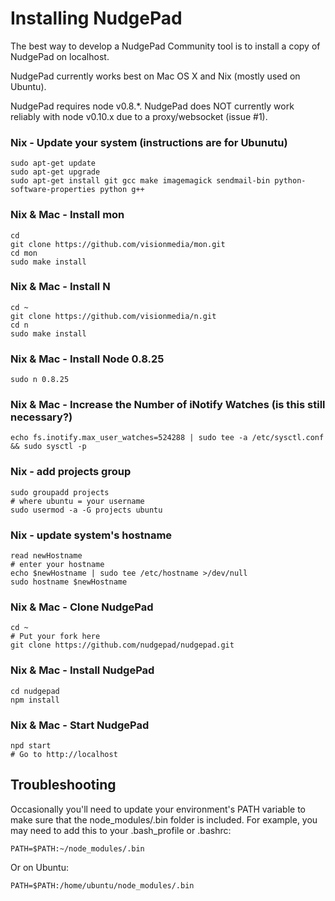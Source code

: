 Installing NudgePad
===================

The best way to develop a NudgePad Community tool is to install a copy of NudgePad on localhost.

NudgePad currently works best on Mac OS X and Nix (mostly used on Ubuntu).

NudgePad requires node v0.8.*. NudgePad does NOT currently work reliably with
node v0.10.x due to a proxy/websocket (issue #1).

### Nix - Update your system (instructions are for Ubunutu)

    sudo apt-get update
    sudo apt-get upgrade
    sudo apt-get install git gcc make imagemagick sendmail-bin python-software-properties python g++

### Nix & Mac - Install mon

    cd
    git clone https://github.com/visionmedia/mon.git
    cd mon
    sudo make install

### Nix & Mac - Install N

    cd ~
    git clone https://github.com/visionmedia/n.git
    cd n
    sudo make install

### Nix & Mac - Install Node 0.8.25

    sudo n 0.8.25

### Nix & Mac - Increase the Number of iNotify Watches (is this still necessary?)

    echo fs.inotify.max_user_watches=524288 | sudo tee -a /etc/sysctl.conf && sudo sysctl -p

### Nix - add projects group

    sudo groupadd projects
    # where ubuntu = your username
    sudo usermod -a -G projects ubuntu

### Nix - update system's hostname

    read newHostname
    # enter your hostname
    echo $newHostname | sudo tee /etc/hostname >/dev/null
    sudo hostname $newHostname

### Nix & Mac - Clone NudgePad

    cd ~
    # Put your fork here
    git clone https://github.com/nudgepad/nudgepad.git

### Nix & Mac - Install NudgePad

    cd nudgepad
    npm install

### Nix & Mac - Start NudgePad

    npd start
    # Go to http://localhost


Troubleshooting
---------------


Occasionally you'll need to update your environment's PATH variable to make
sure that the node_modules/.bin folder is included. For example, you may need
to add this to your .bash_profile or .bashrc:

    PATH=$PATH:~/node_modules/.bin

Or on Ubuntu:

    PATH=$PATH:/home/ubuntu/node_modules/.bin

